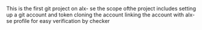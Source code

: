 This is the first git project on alx- se
the scope ofthe project includes
setting up a git account and token 
cloning the account
linking the account with alx-se profile for easy verification by checker
